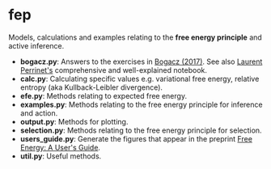 # fep
Models, calculations and examples relating to the **free energy principle** and active inference.

+ **bogacz.py**: Answers to the exercises in [Bogacz (2017)](https://www.sciencedirect.com/science/article/pii/S0022249615000759). See also [Laurent Perrinet's](https://laurentperrinet.github.io/sciblog/posts/2017-01-15-bogacz-2017-a-tutorial-on-free-energy.html) comprehensive and well-explained notebook.
+ **calc.py**: Calculating specific values e.g. variational free energy, relative entropy (aka Kullback-Leibler divergence).
+ **efe.py**: Methods relating to expected free energy.
+ **examples.py**: Methods relating to the free energy principle for inference and action.
+ **output.py**: Methods for plotting.
+ **selection.py**: Methods relating to the free energy principle for selection.
+ **users_guide.py**: Generate the figures that appear in the preprint [Free Energy: A User's Guide](https://philpapers.org/rec/MANFEA-2).
+ **util.py**: Useful methods.
